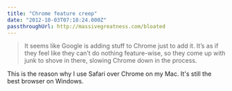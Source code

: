 ```yaml
---
title: "Chrome feature creep"
date: "2012-10-03T07:18:24.000Z"
passthroughUrl: http://massivegreatness.com/bloated
---
```


> It seems like Google is adding stuff to Chrome just to add it. It’s as if they feel like they can’t do nothing feature-wise, so they come up with junk to shove in there, slowing Chrome down in the process.

This is the reason why I use Safari over Chrome on my Mac. It's still the best browser on Windows.